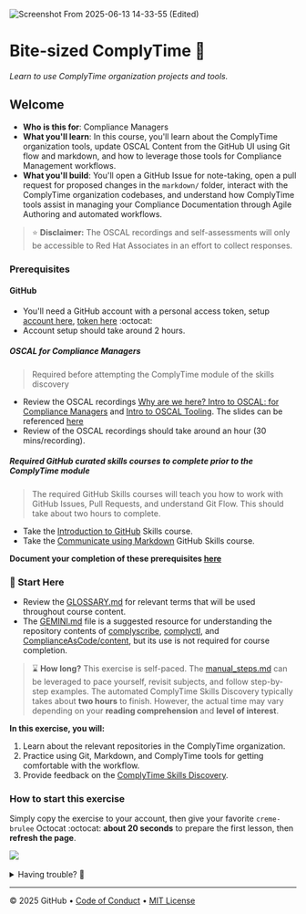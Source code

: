 ![Screenshot From 2025-06-13 14-33-55 (Edited)](https://github.com/user-attachments/assets/d6bf8359-85f4-46cb-b597-e6fabe93a171)

# Bite-sized ComplyTime 🍮

_Learn to use ComplyTime organization projects and tools._

## Welcome

- **Who is this for**: Compliance Managers
- **What you'll learn**: In this course, you'll learn about the ComplyTime organization tools, update OSCAL Content from the GitHub UI using Git flow and markdown, and how to leverage those tools for Compliance Management workflows.
- **What you'll build**: You'll open a GitHub Issue for note-taking, open a pull request for proposed changes in the `markdown/` folder, interact with the ComplyTime organization codebases, and understand how ComplyTime tools assist in managing your Compliance Documentation through Agile Authoring and automated workflows.

> ⭐ **Disclaimer:** The OSCAL recordings and self-assessments will only be accessible to Red Hat Associates in an effort to collect responses.  

### Prerequisites

#### GitHub 

- You'll need a GitHub account with a personal access token, setup [account here](https://docs.github.com/en/get-started/start-your-journey/creating-an-account-on-github), [token here](https://docs.github.com/en/authentication/keeping-your-account-and-data-secure/managing-your-personal-access-tokens) :octocat:
- Account setup should take around 2 hours.


##### OSCAL for Compliance Managers

> Required before attempting the ComplyTime module of the skills discovery

- Review the OSCAL recordings [Why are we here? Intro to OSCAL: for Compliance Managers](https://drive.google.com/file/d/1cGZxjptHl2UKS83nhgYvWXyFdnRtw2uf/view?usp=sharing) and [Intro to OSCAL Tooling](https://drive.google.com/file/d/1hBKTw4mOBFsm60zYFABRc6PJEJwOqgcd/view). The slides can be referenced [here](https://docs.google.com/presentation/d/13LDE-AL3xvWf1trSn_NE1OyjTP1KwVaq3HIbypgvtuU/edit?usp=sharing)
- Review of the OSCAL recordings should take around an hour (30 mins/recording). 

##### Required GitHub curated skills courses to complete prior to the ComplyTime module 

> The required GitHub Skills courses will teach you how to work with GitHub Issues, Pull Requests, and understand Git Flow. This should take about two hours to complete.

  - Take the [Introduction to GitHub](https://github.com/skills/introduction-to-github) Skills course. 
  - Take the [Communicate using Markdown](https://github.com/skills/communicate-using-markdown) GitHub Skills course. 

**Document your completion of these prerequisites [here](https://docs.google.com/forms/d/e/1FAIpQLScOfS4HjpbhMkbNqPCAUOnTdnZGHFNTQPemmMJkfH1_CH21Lw/viewform?usp=sharing&ouid=104913281648749089640)**

### :vertical_traffic_light: Start Here

  - Review the [GLOSSARY.md](https://github.com/complytime/creme-brulee/blob/main/docs/GLOSSARY.md) for relevant terms that will be used throughout course content.
  - The [GEMINI.md](https://github.com/complytime/creme-brulee/blob/main/docs/GEMINI.md) file is a suggested resource for understanding the repository contents of [complyscribe](https://github.com/complytime/complyscribe), [complyctl](https://github.com/complytime/complyctl), and [ComplianceAsCode/content](https://github.com/ComplianceAsCode/content/tree/master), but its use is not required for course completion.


> :hourglass: **How long?** This exercise is self-paced. The [manual_steps.md](https://github.com/complytime/creme-brulee/blob/main/steps/manual_steps.md#-reading-creme-brulee-course-documentation) can be leveraged to pace yourself, revisit subjects, and follow step-by-step examples. The automated ComplyTime Skills Discovery typically takes about **two hours** to finish. However, the actual time may vary depending on your **reading comprehension** and **level of interest**.

**In this exercise, you will:**
1. Learn about the relevant repositories in the ComplyTime organization.
2. Practice using Git, Markdown, and ComplyTime tools for getting comfortable with the workflow.
3. Provide feedback on the [ComplyTime Skills Discovery](https://docs.google.com/forms/d/e/1FAIpQLSc3v53F7glwUIFzg8rSXdEgLAONC856yiL0eJYT2kedmm7wKQ/viewform?usp=header). 

### How to start this exercise

Simply copy the exercise to your account, then give your favorite `creme-brulee` Octocat :octocat: **about 20 seconds** to prepare the first lesson, then **refresh the page**.


[![](https://img.shields.io/badge/Start%20Exercise-%E2%86%92-1f883d?style=for-the-badge&logo=github&labelColor=197935)](https://github.com/new?template_name=creme-brulee&template_owner=hbraswelrh)

<details>
<summary>Having trouble? 🤷</summary><br/>


- Review the [manual_steps.md](https://github.com/complytime/creme-brulee/blob/main/steps/manual_steps.md#-reading-creme-brulee-course-documentation) and reach out in the Slack channel [#learn-complytime](https://redhat.enterprise.slack.com/archives/C093B45QGQM)
If the exercise isn't ready in 20 seconds, please check the [Actions](../../actions) tab.

- An issue should be opened that looks like this:

<img alt="img_1.png" height="120" src="steps/images/issuepic.png" width="200"/>

<img alt="img_2.png" height="250" src="steps/images/issuepic2.png" width="200"/>

</details>

---

&copy; 2025 GitHub &bull; [Code of Conduct](https://www.contributor-covenant.org/version/2/1/code_of_conduct/code_of_conduct.md) &bull; [MIT License](https://gh.io/mit)
